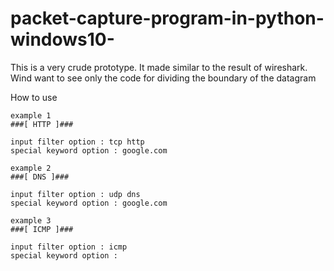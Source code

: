 # packet-capture-program-in-python-windows10-

This is a very crude prototype.
It made similar to the result of wireshark. 
Wind want to see only the code for dividing the boundary of the datagram

How to use

    example 1
    ###[ HTTP ]###

    input filter option : tcp http
    special keyword option : google.com

    example 2
    ###[ DNS ]###

    input filter option : udp dns
    special keyword option : google.com

    example 3
    ###[ ICMP ]###

    input filter option : icmp
    special keyword option :

